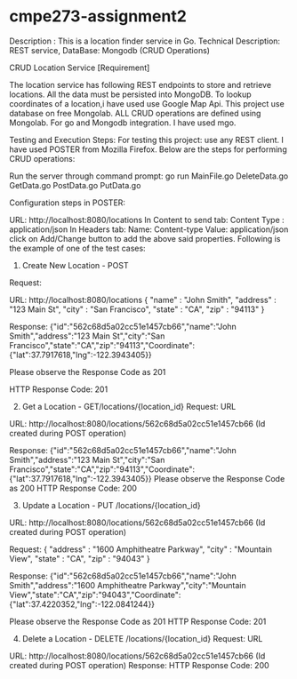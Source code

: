 # cmpe273-assignment2
Description : This is a location finder service in Go.
Technical Description: REST service, DataBase: Mongodb (CRUD Operations)

CRUD Location Service [Requirement]

The location service has following REST endpoints to store and retrieve locations. All the data must be persisted into MongoDB. 
To lookup coordinates of a location,i have used  use Google Map Api.
This project use database on free Mongolab. ALL CRUD operations are defined using Mongolab.
For go and Mongodb integration. I have used mgo.

Testing and Execution Steps:
For testing this project: use any REST client. I have used POSTER from  Mozilla Firefox.
Below are the steps for performing CRUD operations:

Run the server through command prompt: go run MainFile.go DeleteData.go GetData.go PostData.go PutData.go

Configuration steps in POSTER:

URL: http://localhost:8080/locations
In Content to send tab: Content Type : application/json
In Headers tab: Name: Content-type Value: application/json
click on Add/Change button to add the above said properties.
Following is the example of one of the test cases:


1) Create New Location - POST 

Request:

URL: http://localhost:8080/locations
{
   "name" : "John Smith",
   "address" : "123 Main St",
   "city" : "San Francisco",
   "state" : "CA",
   "zip" : "94113"
}


Response: 
{"id":"562c68d5a02cc51e1457cb66","name":"John Smith","address":"123 Main St","city":"San Francisco","state":"CA","zip":"94113","Coordinate":{"lat":37.7917618,"lng":-122.3943405}}

Please observe the Response Code as 201

HTTP Response Code: 201

2) Get a Location - GET/locations/{location_id}
Request: URL

URL: http://localhost:8080/locations/562c68d5a02cc51e1457cb66 (Id created during POST operation)


Response: 
{"id":"562c68d5a02cc51e1457cb66","name":"John Smith","address":"123 Main St","city":"San Francisco","state":"CA","zip":"94113","Coordinate":{"lat":37.7917618,"lng":-122.3943405}}
Please observe the Response Code as 200
HTTP Response Code: 200

3) Update a Location - PUT /locations/{location_id}

URL: http://localhost:8080/locations/562c68d5a02cc51e1457cb66 (Id created during POST operation)

Request: {
   "address" : "1600 Amphitheatre Parkway",
   "city" : "Mountain View",
   "state" : "CA",
   "zip" : "94043"
}

Response: 
{"id":"562c68d5a02cc51e1457cb66","name":"John Smith","address":"1600 Amphitheatre Parkway","city":"Mountain View","state":"CA","zip":"94043","Coordinate":{"lat":37.4220352,"lng":-122.0841244}}

Please observe the Response Code as 201
HTTP Response Code: 201

4) Delete a Location - DELETE /locations/{location_id}
Request: URL

URL: http://localhost:8080/locations/562c68d5a02cc51e1457cb66 (Id created during POST operation)
Response: HTTP Response Code: 200
